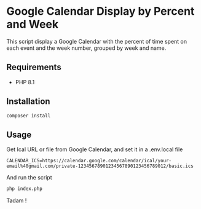 # Google Calendar Display by Percent and Week

This script display a Google Calendar with the percent of time spent on each event and the week number, grouped by week and name.

## Requirements

- PHP 8.1

## Installation

```bash
composer install
```
## Usage

Get Ical URL or file from Google Calendar, and set it in a .env.local file

```dotenv
CALENDAR_ICS=https://calendar.google.com/calendar/ical/your-email%40gmail.com/private-12345678901234567890123456789012/basic.ics
```

And run the script

```bash
php index.php
```

Tadam !
